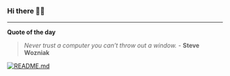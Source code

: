 ### Hi there 👋🏻


---

**Quote of the day**

> *Never trust a computer you can’t throw out a window.* - **Steve Wozniak** 

[![README.md](https://github.com/marcolovazzano/marcolovazzano/actions/workflows/readme.yml/badge.svg)](https://github.com/marcolovazzano/marcolovazzano/actions/workflows/readme.yml)
